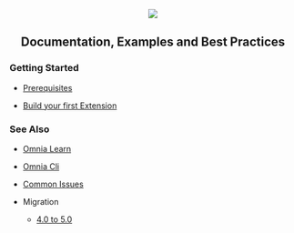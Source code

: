 <p align="center"><img src="https://github.com/preciofishbone/OmniaFx/blob/master/swag/omnia_bg_fx_low_res.jpg.jpg" /></p>
    
<h2 align="center">Documentation, Examples and Best Practices</h2>

### Getting Started

- [Prerequisites](https://github.com/preciofishbone/OmniaFx/tree/master/docs/tutorials/prerequisites#prerequisites)

- [Build your first Extension](https://github.com/preciofishbone/OmniaFx/tree/master/docs/tutorials/first-extension#build-your-first-extension-like-a-boss)


### See Also

- [Omnia Learn](https://github.com/preciofishbone/OmniaFx/tree/master/docs/tutorials/omnia-learn#welcome-to-omnia-learn)

- [Omnia Cli](https://github.com/preciofishbone/OmniaFx/tree/master/docs/cli#omnia-cli)

- [Common Issues](https://github.com/preciofishbone/OmniaFx/tree/master/docs/common-issues#common-issues)

- Migration
    - [4.0 to 5.0](https://github.com/preciofishbone/OmniaFx/blob/master/docs/migration/4-0-to-5-0/README.md#migrate-from-fx-40-to-50)

